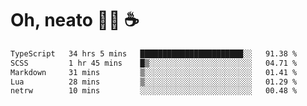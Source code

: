 # Oh, neato 🧑‍💻 ☕

<!--START_SECTION:waka-->

```txt
TypeScript   34 hrs 5 mins   ███████████████████████░░   91.38 %
SCSS         1 hr 45 mins    █▒░░░░░░░░░░░░░░░░░░░░░░░   04.71 %
Markdown     31 mins         ▒░░░░░░░░░░░░░░░░░░░░░░░░   01.41 %
Lua          28 mins         ▒░░░░░░░░░░░░░░░░░░░░░░░░   01.29 %
netrw        10 mins         ░░░░░░░░░░░░░░░░░░░░░░░░░   00.48 %
```

<!--END_SECTION:waka-->

